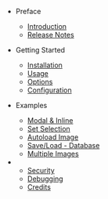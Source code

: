 - Preface
	- [Introduction](introduction.md)
	- [Release Notes](releases.md)

- Getting Started
    - [Installation](installation.md)
	- [Usage](usage.md)
    - [Options](options.md)
    - [Configuration](configuration.md)

- Examples
	- [Modal & Inline](modal-inline.md)
    - [Set Selection](selection.md)
    - [Autoload Image](autoload.md)
    - [Save/Load - Database](database.md)
    - [Multiple Images](multiple.md) 

-
    - [Security](security.md)
    - [Debugging](debugging.md)
    - [Credits](credits.md)
